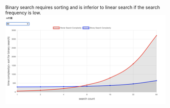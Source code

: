 Binary search requires sorting and is inferior to linear search if the search frequency is low.
<img src="./sample.png" />